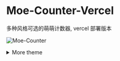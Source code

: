 # Moe-Counter-Vercel

多种风格可选的萌萌计数器, vercel 部署版本

![Moe-Counter](https://count.imalun.com/api/moe-counter-vercel-github)

<details>
<summary>More theme</summary>

##### asoul

![asoul](https://count.imalun.com/api/demo?theme=asoul)

##### moebooru

![moebooru](https://count.imalun.com/api/demo?theme=moebooru)

##### rule34

![Rule34](https://count.imalun.com/api/demo?theme=rule34)

##### gelbooru

![Gelbooru](https://count.imalun.com/get/demo?theme=gelbooru)

</details>
